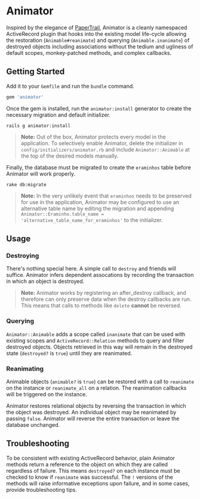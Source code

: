 Animator
========
Inspired by the elegance of [PaperTrail](https://github.com/airblade/paper_trail), Animator is a cleanly namespaced ActiveRecord plugin that hooks into the existing model life-cycle allowing the restoration (`Animable#reanimate`) and querying (`Animable.inanimate`) of destroyed objects including associations without the tedium and ugliness of default scopes, monkey-patched methods, and complex callbacks.

## Getting Started
Add it to your `Gemfile` and run the `bundle` command.
```ruby
gem 'animator'
```

Once the gem is installed, run the `animator:install` generator to create the necessary migration and default initializer.
```console
rails g animator:install
```

> **Note:** Out of the box, Animator protects every model in the application. 
 To selectively enable Animator, delete the initializer in `config/initializers/animator.rb` and include `Animator::Animable` at the top of the desired models manually.

Finally, the database must be migrated to create the `eraminhos` table before Animator will work properly.
```console
rake db:migrate
```

> **Note:** In the very unlikely event that `eraminhos` needs to be preserved for use in the application, Animator may be configured to use an alternative table name by editing the migration and appending `Animator::Eraminho.table_name = 'alternative_table_name_for_eraminhos'` to the initializer.

## Usage

### Destroying

There's nothing special here. A simple call to `destroy` and friends will suffice. Animator infers dependent assocations by recording the transaction in which an object is destroyed.

> **Note:** Animator works by registering an after_destroy callback, and therefore can only preserve data when the destroy callbacks are run. This means that calls to methods like `delete` **cannot** be reversed.

### Querying

`Animator::Animable` adds a scope called `inanimate` that can be used with existing scopes and `ActiveRecord::Relation` methods to query and filter destroyed objects. Objects retrieved in this way will remain in the destroyed state (`destroyed?` is `true`) until they are reanimated.

### Reanimating

Animable objects (`animable?` is `true`) can be restored with a call to `reanimate` on the instance or `reanimate_all` on a relation. The reanimation callbacks will be triggered on the instance.

Animator restores relational objects by reversing the transaction in which the object was destroyed. An individual object may be reanimated by passing `false`. Animator will reverse the entire transaction or leave the database unchanged.

## Troubleshooting

To be consistent with existing ActiveRecord behavior, plain Animator methods return a reference to the object on which they are called regardless of failure. This means `destroyed?` on each instance must be checked to know if `reanimate` was successful. The `!` versions of the methods will raise informative exceptions upon failure, and in some cases, provide troubleshooting tips.
